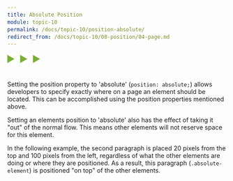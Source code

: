 ```yaml
---
title: Absolute Position
module: topic-10
permalink: /docs/topic-10/position-absolute/
redirect_from: /docs/topic-10/08-position/04-page.md
---
```


<img src="./../../../img/arrow-divider.svg" style="width: 75px; border: none; margin: 0px 0 20px 0" />

Setting the position property to 'absolute' (`position: absolute;`) allows developers to specify exactly where on a page an element should be located. This can be accomplished using the position properties mentioned above.

Setting an elements position to 'absolute' also has the effect of taking it "out" of the normal flow. This means other elements will not reserve space for this element.

In the following example, the second paragraph is placed 20 pixels from the top and 100 pixels from the left, regardless of what the other elements are doing or where they are positioned. As a result, this paragraph (`.absolute-element`) is positioned "on top" of the other elements.

<div class="codepen-embed">
  <p data-height="600" data-theme-id="30567" data-slug-hash="bYgZqy" data-default-tab="css,result" data-user="Media-Ed-Online" data-embed-version="2" data-pen-title="[Topic-09] Position, Pt. 2" class="codepen"></p>
</div>
